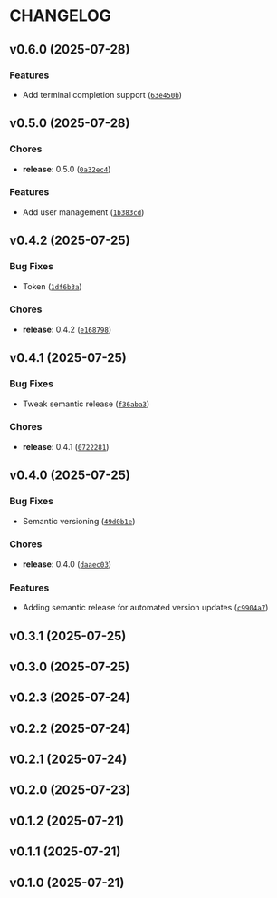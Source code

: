 # CHANGELOG


## v0.6.0 (2025-07-28)

### Features

- Add terminal completion support
  ([`63e450b`](https://github.com/ni-kismet/systemlink-cli/commit/63e450bef1bc53833648f4c0a87540afca12e04b))


## v0.5.0 (2025-07-28)

### Chores

- **release**: 0.5.0
  ([`0a32ec4`](https://github.com/ni-kismet/systemlink-cli/commit/0a32ec405a012db7144a7e7380006df1241f0145))

### Features

- Add user management
  ([`1b383cd`](https://github.com/ni-kismet/systemlink-cli/commit/1b383cdf9ef8f9492650c981c72a51650afaaccd))


## v0.4.2 (2025-07-25)

### Bug Fixes

- Token
  ([`1df6b3a`](https://github.com/ni-kismet/systemlink-cli/commit/1df6b3a5f03f3715ecb29ed4ed144eed94251f90))

### Chores

- **release**: 0.4.2
  ([`e168798`](https://github.com/ni-kismet/systemlink-cli/commit/e168798594f6b069aab39132055572e1ceb95bd8))


## v0.4.1 (2025-07-25)

### Bug Fixes

- Tweak semantic release
  ([`f36aba3`](https://github.com/ni-kismet/systemlink-cli/commit/f36aba31b3727b41fd9f67ab44a4993677a7a3f9))

### Chores

- **release**: 0.4.1
  ([`0722281`](https://github.com/ni-kismet/systemlink-cli/commit/0722281b1721d0519e65e80b7c1d3144a742e216))


## v0.4.0 (2025-07-25)

### Bug Fixes

- Semantic versioning
  ([`49d0b1e`](https://github.com/ni-kismet/systemlink-cli/commit/49d0b1efd5907fa0154fc54edf6a83a7e86f171c))

### Chores

- **release**: 0.4.0
  ([`daaec03`](https://github.com/ni-kismet/systemlink-cli/commit/daaec03249a91044d32f9858569098d0bc4d5f07))

### Features

- Adding semantic release for automated version updates
  ([`c9904a7`](https://github.com/ni-kismet/systemlink-cli/commit/c9904a7f4c101560502dc9dd6d2ebc0026e36c7b))


## v0.3.1 (2025-07-25)


## v0.3.0 (2025-07-25)


## v0.2.3 (2025-07-24)


## v0.2.2 (2025-07-24)


## v0.2.1 (2025-07-24)


## v0.2.0 (2025-07-23)


## v0.1.2 (2025-07-21)


## v0.1.1 (2025-07-21)


## v0.1.0 (2025-07-21)
